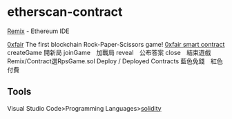 # etherscan-contract

[Remix](https://remix.ethereum.org/) - Ethereum IDE

[0xfair](https://0xfair.com/) The first blockchain Rock-Paper-Scissors game!
[0xfair smart contract](https://etherscan.io/address/0xa8f9c7ff9f605f401bde6659fd18d9a0d0a802c5#code) 
createGame 開新局 joinGame　加戰局  reveal　公布答案 close　結束遊戲　　
Remix/Contract選RpsGame.sol Deploy / Deployed Contracts 藍色免錢　紅色付費　

## Tools

Visual Studio Code>Programming Languages>[solidity](https://marketplace.visualstudio.com/items?itemName=JuanBlanco.solidity)